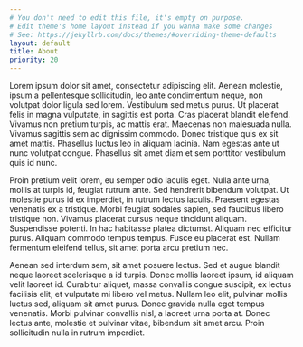 ```yaml
---
# You don't need to edit this file, it's empty on purpose.
# Edit theme's home layout instead if you wanna make some changes
# See: https://jekyllrb.com/docs/themes/#overriding-theme-defaults
layout: default
title: About
priority: 20
---
```


Lorem ipsum dolor sit amet, consectetur adipiscing elit. Aenean molestie, ipsum a pellentesque sollicitudin, leo ante condimentum neque, non volutpat dolor ligula sed lorem. Vestibulum sed metus purus. Ut placerat felis in magna vulputate, in sagittis est porta. Cras placerat blandit eleifend. Vivamus non pretium turpis, ac mattis erat. Maecenas non malesuada nulla. Vivamus sagittis sem ac dignissim commodo. Donec tristique quis ex sit amet mattis. Phasellus luctus leo in aliquam lacinia. Nam egestas ante ut nunc volutpat congue. Phasellus sit amet diam et sem porttitor vestibulum quis id nunc.

Proin pretium velit lorem, eu semper odio iaculis eget. Nulla ante urna, mollis at turpis id, feugiat rutrum ante. Sed hendrerit bibendum volutpat. Ut molestie purus id ex imperdiet, in rutrum lectus iaculis. Praesent egestas venenatis ex a tristique. Morbi feugiat sodales sapien, sed faucibus libero tristique non. Vivamus placerat cursus neque tincidunt aliquam. Suspendisse potenti. In hac habitasse platea dictumst. Aliquam nec efficitur purus. Aliquam commodo tempus tempus. Fusce eu placerat est. Nullam fermentum eleifend tellus, sit amet porta arcu pretium nec.

Aenean sed interdum sem, sit amet posuere lectus. Sed et augue blandit neque laoreet scelerisque a id turpis. Donec mollis laoreet ipsum, id aliquam velit laoreet id. Curabitur aliquet, massa convallis congue suscipit, ex lectus facilisis elit, et vulputate mi libero vel metus. Nullam leo elit, pulvinar mollis luctus sed, aliquam sit amet purus. Donec gravida nulla eget tempus venenatis. Morbi pulvinar convallis nisl, a laoreet urna porta at. Donec lectus ante, molestie et pulvinar vitae, bibendum sit amet arcu. Proin sollicitudin nulla in rutrum imperdiet.